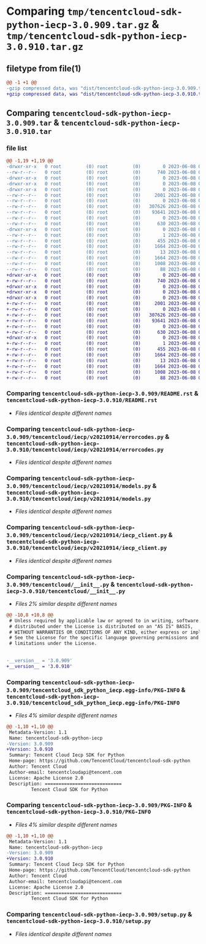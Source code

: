 # Comparing `tmp/tencentcloud-sdk-python-iecp-3.0.909.tar.gz` & `tmp/tencentcloud-sdk-python-iecp-3.0.910.tar.gz`

## filetype from file(1)

```diff
@@ -1 +1 @@
-gzip compressed data, was "dist/tencentcloud-sdk-python-iecp-3.0.909.tar", last modified: Thu Jun  8 00:27:03 2023, max compression
+gzip compressed data, was "dist/tencentcloud-sdk-python-iecp-3.0.910.tar", last modified: Thu Jun  8 09:12:48 2023, max compression
```

## Comparing `tencentcloud-sdk-python-iecp-3.0.909.tar` & `tencentcloud-sdk-python-iecp-3.0.910.tar`

### file list

```diff
@@ -1,19 +1,19 @@
-drwxr-xr-x   0 root         (0) root         (0)        0 2023-06-08 00:27:03.000000 tencentcloud-sdk-python-iecp-3.0.909/
--rw-r--r--   0 root         (0) root         (0)      740 2023-06-08 00:27:02.000000 tencentcloud-sdk-python-iecp-3.0.909/README.rst
-drwxr-xr-x   0 root         (0) root         (0)        0 2023-06-08 00:27:03.000000 tencentcloud-sdk-python-iecp-3.0.909/tencentcloud/
-drwxr-xr-x   0 root         (0) root         (0)        0 2023-06-08 00:27:03.000000 tencentcloud-sdk-python-iecp-3.0.909/tencentcloud/iecp/
-drwxr-xr-x   0 root         (0) root         (0)        0 2023-06-08 00:27:03.000000 tencentcloud-sdk-python-iecp-3.0.909/tencentcloud/iecp/v20210914/
--rw-r--r--   0 root         (0) root         (0)     2001 2023-06-08 00:27:02.000000 tencentcloud-sdk-python-iecp-3.0.909/tencentcloud/iecp/v20210914/errorcodes.py
--rw-r--r--   0 root         (0) root         (0)        0 2023-06-08 00:27:02.000000 tencentcloud-sdk-python-iecp-3.0.909/tencentcloud/iecp/v20210914/__init__.py
--rw-r--r--   0 root         (0) root         (0)   307626 2023-06-08 00:27:02.000000 tencentcloud-sdk-python-iecp-3.0.909/tencentcloud/iecp/v20210914/models.py
--rw-r--r--   0 root         (0) root         (0)    93641 2023-06-08 00:27:02.000000 tencentcloud-sdk-python-iecp-3.0.909/tencentcloud/iecp/v20210914/iecp_client.py
--rw-r--r--   0 root         (0) root         (0)        0 2023-06-08 00:27:02.000000 tencentcloud-sdk-python-iecp-3.0.909/tencentcloud/iecp/__init__.py
--rw-r--r--   0 root         (0) root         (0)      630 2023-06-08 00:27:02.000000 tencentcloud-sdk-python-iecp-3.0.909/tencentcloud/__init__.py
-drwxr-xr-x   0 root         (0) root         (0)        0 2023-06-08 00:27:03.000000 tencentcloud-sdk-python-iecp-3.0.909/tencentcloud_sdk_python_iecp.egg-info/
--rw-r--r--   0 root         (0) root         (0)        1 2023-06-08 00:27:03.000000 tencentcloud-sdk-python-iecp-3.0.909/tencentcloud_sdk_python_iecp.egg-info/dependency_links.txt
--rw-r--r--   0 root         (0) root         (0)      455 2023-06-08 00:27:03.000000 tencentcloud-sdk-python-iecp-3.0.909/tencentcloud_sdk_python_iecp.egg-info/SOURCES.txt
--rw-r--r--   0 root         (0) root         (0)     1664 2023-06-08 00:27:03.000000 tencentcloud-sdk-python-iecp-3.0.909/tencentcloud_sdk_python_iecp.egg-info/PKG-INFO
--rw-r--r--   0 root         (0) root         (0)       13 2023-06-08 00:27:03.000000 tencentcloud-sdk-python-iecp-3.0.909/tencentcloud_sdk_python_iecp.egg-info/top_level.txt
--rw-r--r--   0 root         (0) root         (0)     1664 2023-06-08 00:27:03.000000 tencentcloud-sdk-python-iecp-3.0.909/PKG-INFO
--rw-r--r--   0 root         (0) root         (0)     1008 2023-06-08 00:27:02.000000 tencentcloud-sdk-python-iecp-3.0.909/setup.py
--rw-r--r--   0 root         (0) root         (0)       88 2023-06-08 00:27:03.000000 tencentcloud-sdk-python-iecp-3.0.909/setup.cfg
+drwxr-xr-x   0 root         (0) root         (0)        0 2023-06-08 09:12:48.000000 tencentcloud-sdk-python-iecp-3.0.910/
+-rw-r--r--   0 root         (0) root         (0)      740 2023-06-08 09:12:48.000000 tencentcloud-sdk-python-iecp-3.0.910/README.rst
+drwxr-xr-x   0 root         (0) root         (0)        0 2023-06-08 09:12:48.000000 tencentcloud-sdk-python-iecp-3.0.910/tencentcloud/
+drwxr-xr-x   0 root         (0) root         (0)        0 2023-06-08 09:12:48.000000 tencentcloud-sdk-python-iecp-3.0.910/tencentcloud/iecp/
+drwxr-xr-x   0 root         (0) root         (0)        0 2023-06-08 09:12:48.000000 tencentcloud-sdk-python-iecp-3.0.910/tencentcloud/iecp/v20210914/
+-rw-r--r--   0 root         (0) root         (0)     2001 2023-06-08 09:12:48.000000 tencentcloud-sdk-python-iecp-3.0.910/tencentcloud/iecp/v20210914/errorcodes.py
+-rw-r--r--   0 root         (0) root         (0)        0 2023-06-08 09:12:48.000000 tencentcloud-sdk-python-iecp-3.0.910/tencentcloud/iecp/v20210914/__init__.py
+-rw-r--r--   0 root         (0) root         (0)   307626 2023-06-08 09:12:48.000000 tencentcloud-sdk-python-iecp-3.0.910/tencentcloud/iecp/v20210914/models.py
+-rw-r--r--   0 root         (0) root         (0)    93641 2023-06-08 09:12:48.000000 tencentcloud-sdk-python-iecp-3.0.910/tencentcloud/iecp/v20210914/iecp_client.py
+-rw-r--r--   0 root         (0) root         (0)        0 2023-06-08 09:12:48.000000 tencentcloud-sdk-python-iecp-3.0.910/tencentcloud/iecp/__init__.py
+-rw-r--r--   0 root         (0) root         (0)      630 2023-06-08 09:12:48.000000 tencentcloud-sdk-python-iecp-3.0.910/tencentcloud/__init__.py
+drwxr-xr-x   0 root         (0) root         (0)        0 2023-06-08 09:12:48.000000 tencentcloud-sdk-python-iecp-3.0.910/tencentcloud_sdk_python_iecp.egg-info/
+-rw-r--r--   0 root         (0) root         (0)        1 2023-06-08 09:12:48.000000 tencentcloud-sdk-python-iecp-3.0.910/tencentcloud_sdk_python_iecp.egg-info/dependency_links.txt
+-rw-r--r--   0 root         (0) root         (0)      455 2023-06-08 09:12:48.000000 tencentcloud-sdk-python-iecp-3.0.910/tencentcloud_sdk_python_iecp.egg-info/SOURCES.txt
+-rw-r--r--   0 root         (0) root         (0)     1664 2023-06-08 09:12:48.000000 tencentcloud-sdk-python-iecp-3.0.910/tencentcloud_sdk_python_iecp.egg-info/PKG-INFO
+-rw-r--r--   0 root         (0) root         (0)       13 2023-06-08 09:12:48.000000 tencentcloud-sdk-python-iecp-3.0.910/tencentcloud_sdk_python_iecp.egg-info/top_level.txt
+-rw-r--r--   0 root         (0) root         (0)     1664 2023-06-08 09:12:48.000000 tencentcloud-sdk-python-iecp-3.0.910/PKG-INFO
+-rw-r--r--   0 root         (0) root         (0)     1008 2023-06-08 09:12:48.000000 tencentcloud-sdk-python-iecp-3.0.910/setup.py
+-rw-r--r--   0 root         (0) root         (0)       88 2023-06-08 09:12:48.000000 tencentcloud-sdk-python-iecp-3.0.910/setup.cfg
```

### Comparing `tencentcloud-sdk-python-iecp-3.0.909/README.rst` & `tencentcloud-sdk-python-iecp-3.0.910/README.rst`

 * *Files identical despite different names*

### Comparing `tencentcloud-sdk-python-iecp-3.0.909/tencentcloud/iecp/v20210914/errorcodes.py` & `tencentcloud-sdk-python-iecp-3.0.910/tencentcloud/iecp/v20210914/errorcodes.py`

 * *Files identical despite different names*

### Comparing `tencentcloud-sdk-python-iecp-3.0.909/tencentcloud/iecp/v20210914/models.py` & `tencentcloud-sdk-python-iecp-3.0.910/tencentcloud/iecp/v20210914/models.py`

 * *Files identical despite different names*

### Comparing `tencentcloud-sdk-python-iecp-3.0.909/tencentcloud/iecp/v20210914/iecp_client.py` & `tencentcloud-sdk-python-iecp-3.0.910/tencentcloud/iecp/v20210914/iecp_client.py`

 * *Files identical despite different names*

### Comparing `tencentcloud-sdk-python-iecp-3.0.909/tencentcloud/__init__.py` & `tencentcloud-sdk-python-iecp-3.0.910/tencentcloud/__init__.py`

 * *Files 2% similar despite different names*

```diff
@@ -10,8 +10,8 @@
 # Unless required by applicable law or agreed to in writing, software
 # distributed under the License is distributed on an "AS IS" BASIS,
 # WITHOUT WARRANTIES OR CONDITIONS OF ANY KIND, either express or implied.
 # See the License for the specific language governing permissions and
 # limitations under the License.
 
 
-__version__ = '3.0.909'
+__version__ = '3.0.910'
```

### Comparing `tencentcloud-sdk-python-iecp-3.0.909/tencentcloud_sdk_python_iecp.egg-info/PKG-INFO` & `tencentcloud-sdk-python-iecp-3.0.910/tencentcloud_sdk_python_iecp.egg-info/PKG-INFO`

 * *Files 4% similar despite different names*

```diff
@@ -1,10 +1,10 @@
 Metadata-Version: 1.1
 Name: tencentcloud-sdk-python-iecp
-Version: 3.0.909
+Version: 3.0.910
 Summary: Tencent Cloud Iecp SDK for Python
 Home-page: https://github.com/TencentCloud/tencentcloud-sdk-python
 Author: Tencent Cloud
 Author-email: tencentcloudapi@tencent.com
 License: Apache License 2.0
 Description: ============================
         Tencent Cloud SDK for Python
```

### Comparing `tencentcloud-sdk-python-iecp-3.0.909/PKG-INFO` & `tencentcloud-sdk-python-iecp-3.0.910/PKG-INFO`

 * *Files 4% similar despite different names*

```diff
@@ -1,10 +1,10 @@
 Metadata-Version: 1.1
 Name: tencentcloud-sdk-python-iecp
-Version: 3.0.909
+Version: 3.0.910
 Summary: Tencent Cloud Iecp SDK for Python
 Home-page: https://github.com/TencentCloud/tencentcloud-sdk-python
 Author: Tencent Cloud
 Author-email: tencentcloudapi@tencent.com
 License: Apache License 2.0
 Description: ============================
         Tencent Cloud SDK for Python
```

### Comparing `tencentcloud-sdk-python-iecp-3.0.909/setup.py` & `tencentcloud-sdk-python-iecp-3.0.910/setup.py`

 * *Files identical despite different names*

